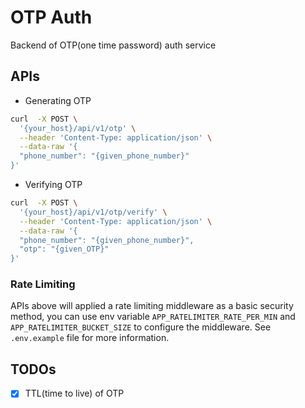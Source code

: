 # OTP Auth

Backend of OTP(one time password) auth service

## APIs

- Generating OTP
```sh
curl  -X POST \
  '{your_host}/api/v1/otp' \
  --header 'Content-Type: application/json' \
  --data-raw '{
  "phone_number": "{given_phone_number}"
}'
```

- Verifying OTP
```sh
curl  -X POST \
  '{your_host}/api/v1/otp/verify' \
  --header 'Content-Type: application/json' \
  --data-raw '{
  "phone_number": "{given_phone_number}",
  "otp": "{given_OTP}"
}'
```

### Rate Limiting

APIs above will applied a rate limiting middleware as a basic security method, you can use env variable `APP_RATELIMITER_RATE_PER_MIN` and `APP_RATELIMITER_BUCKET_SIZE`
to configure the middleware.
See `.env.example` file for more information.

## TODOs
- [x] TTL(time to live) of OTP